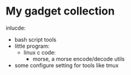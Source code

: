 # My gadget collection

inlucde:

- bash script tools
- little program:
	- linux c code:
		- morse, a morse encode/decode utils
- some configure setting for tools like tmux

